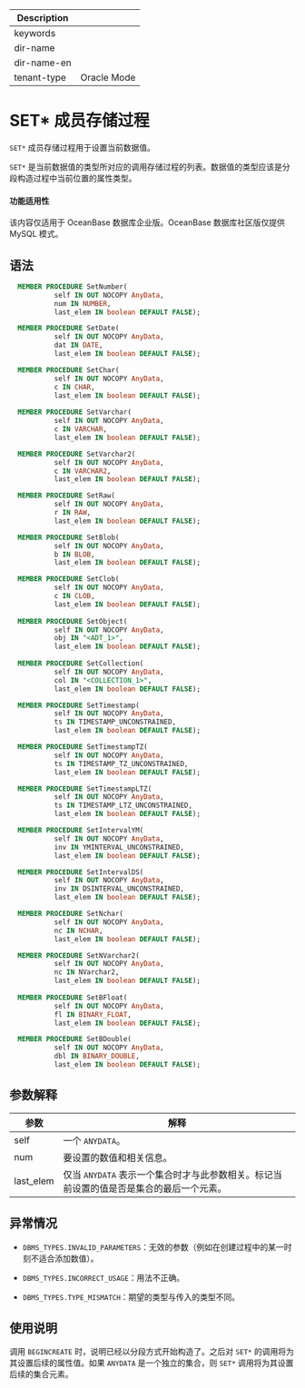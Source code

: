 | Description   |                 |
|---------------|-----------------|
| keywords      |                 |
| dir-name      |                 |
| dir-name-en   |                 |
| tenant-type   | Oracle Mode     |

# SET* 成员存储过程 

`SET*` 成员存储过程用于设置当前数据值。

`SET*` 是当前数据值的类型所对应的调用存储过程的列表。数据值的类型应该是分段构造过程中当前位置的属性类型。

  <main id="notice" >
    <h4>功能适用性</h4>
    <p>该内容仅适用于 OceanBase 数据库企业版。OceanBase 数据库社区版仅提供 MySQL 模式。</p>
  </main>

## 语法 

```sql
  MEMBER PROCEDURE SetNumber(
           self IN OUT NOCOPY AnyData, 
           num IN NUMBER,
           last_elem IN boolean DEFAULT FALSE);

  MEMBER PROCEDURE SetDate(
           self IN OUT NOCOPY AnyData, 
           dat IN DATE,
           last_elem IN boolean DEFAULT FALSE);

  MEMBER PROCEDURE SetChar(
           self IN OUT NOCOPY AnyData, 
           c IN CHAR,
           last_elem IN boolean DEFAULT FALSE);
  
  MEMBER PROCEDURE SetVarchar(
           self IN OUT NOCOPY AnyData, 
           c IN VARCHAR,
           last_elem IN boolean DEFAULT FALSE);

  MEMBER PROCEDURE SetVarchar2(
           self IN OUT NOCOPY AnyData,
           c IN VARCHAR2, 
           last_elem IN boolean DEFAULT FALSE);

  MEMBER PROCEDURE SetRaw(
           self IN OUT NOCOPY AnyData, 
           r IN RAW,
           last_elem IN boolean DEFAULT FALSE);

  MEMBER PROCEDURE SetBlob(
           self IN OUT NOCOPY AnyData, 
           b IN BLOB,
           last_elem IN boolean DEFAULT FALSE);

  MEMBER PROCEDURE SetClob(
           self IN OUT NOCOPY AnyData, 
           c IN CLOB,
           last_elem IN boolean DEFAULT FALSE);
 
  MEMBER PROCEDURE SetObject(
           self IN OUT NOCOPY AnyData, 
           obj IN "<ADT_1>",
           last_elem IN boolean DEFAULT FALSE);
 
  MEMBER PROCEDURE SetCollection(
           self IN OUT NOCOPY AnyData, 
           col IN "<COLLECTION_1>",
           last_elem IN boolean DEFAULT FALSE);

  MEMBER PROCEDURE SetTimestamp(
           self IN OUT NOCOPY AnyData, 
           ts IN TIMESTAMP_UNCONSTRAINED,
           last_elem IN boolean DEFAULT FALSE);

  MEMBER PROCEDURE SetTimestampTZ(
           self IN OUT NOCOPY AnyData, 
           ts IN TIMESTAMP_TZ_UNCONSTRAINED,
           last_elem IN boolean DEFAULT FALSE);

  MEMBER PROCEDURE SetTimestampLTZ(
           self IN OUT NOCOPY AnyData,
           ts IN TIMESTAMP_LTZ_UNCONSTRAINED,
           last_elem IN boolean DEFAULT FALSE);

  MEMBER PROCEDURE SetIntervalYM(
           self IN OUT NOCOPY AnyData,
           inv IN YMINTERVAL_UNCONSTRAINED,
           last_elem IN boolean DEFAULT FALSE);

  MEMBER PROCEDURE SetIntervalDS(
           self IN OUT NOCOPY AnyData,
           inv IN DSINTERVAL_UNCONSTRAINED,
           last_elem IN boolean DEFAULT FALSE);

  MEMBER PROCEDURE SetNchar(
           self IN OUT NOCOPY AnyData,
           nc IN NCHAR, 
           last_elem IN boolean DEFAULT FALSE);

  MEMBER PROCEDURE SetNVarchar2(
           self IN OUT NOCOPY AnyData,
           nc IN NVarchar2, 
           last_elem IN boolean DEFAULT FALSE);
 
  MEMBER PROCEDURE SetBFloat(
           self IN OUT NOCOPY AnyData, 
           fl IN BINARY_FLOAT,
           last_elem IN boolean DEFAULT FALSE);

  MEMBER PROCEDURE SetBDouble(
           self IN OUT NOCOPY AnyData, 
           dbl IN BINARY_DOUBLE,
           last_elem IN boolean DEFAULT FALSE);
```



## 参数解释 



|    参数     |                        解释                         |
|-----------|---------------------------------------------------|
| self      | 一个 `ANYDATA`。                                     |
| num       | 要设置的数值和相关信息。                                      |
| last_elem | 仅当 `ANYDATA` 表示一个集合时才与此参数相关。标记当前设置的值是否是集合的最后一个元素。 |



## 异常情况 

* `DBMS_TYPES.INVALID_PARAMETERS`：无效的参数（例如在创建过程中的某一时刻不适合添加数值）。

  

* `DBMS_TYPES.INCORRECT_USAGE`：用法不正确。

  

* `DBMS_TYPES.TYPE_MISMATCH`：期望的类型与传入的类型不同。

  




## 使用说明 

调用 `BEGINCREATE` 时，说明已经以分段方式开始构造了。之后对 `SET*` 的调用将为其设置后续的属性值。如果 `ANYDATA` 是一个独立的集合，则 `SET*` 调用将为其设置后续的集合元素。
